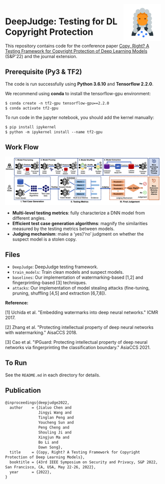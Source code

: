 <img align="right" height="120" src="./logo.png">

# DeepJudge: Testing for DL Copyright Protection 

This repository contains code for the conference paper [Copy, Right? A Testing Framework for Copyright Protection of Deep Learning Models](https://arxiv.org/abs/2112.05588) (S&P'22) and the journal extension. 




## Prerequisite (Py3 & TF2) 
The code is run successfully using **Python 3.6.10** and **Tensorflow 2.2.0**. 

We recommend using **conda** to install the tensorflow-gpu environment:

```shell
$ conda create -n tf2-gpu tensorflow-gpu==2.2.0
$ conda activate tf2-gpu
```

To run code in the jupyter notebook, you should add the kernel manually: 

```shell
$ pip install ipykernel
$ python -m ipykernel install --name tf2-gpu
```

## Work Flow
![deepjudge-overview](./deepjudge-overview.png)

- **Multi-level testing metrics**: fully characterize a DNN model from different angles. 
- **Efficient test case generation algorithms**: magnify the similarities measured by the testing metrics between models.
- **Judging mechanism**: make a ‘yes’/‘no’ judgment on whether the suspect model is a stolen copy.


## Files
- `DeepJudge`: DeepJudge testing framework.
- `train_models`: Train clean models and suspect models. 
- `baselines`: Our implementation of watermarking-based [1,2] and fingerprinting-based [3] techniques. 
- `attacks`: Our implementation of model stealing attacks (fine-tuning, pruning, shuffling [4,5] and extraction [6,7,8]). 

**Reference:** 

[1] Uchida et al. "Embedding watermarks into deep neural networks." ICMR 2017. 

[2] Zhang et al. "Protecting intellectual property of deep neural networks with watermarking." AisaCCS 2018.

[3] Cao et al. "IPGuard: Protecting intellectual property of deep neural networks via fingerprinting the classification boundary." AsiaCCS 2021.



## To Run

See the `README.md` in each directory for details. 


## Publication 
```
@inproceedings{deepjudge2022,
  author    = {Jialuo Chen and
               Jingyi Wang and
               Tinglan Peng and
               Youcheng Sun and
               Peng Cheng and
               Shouling Ji and
               Xingjun Ma and
               Bo Li and
               Dawn Song},
  title     = {Copy, Right? A Testing Framework for Copyright Protection of Deep Learning Models},
  booktitle = {43rd IEEE Symposium on Security and Privacy, S&P 2022, San Francisco, CA, USA, May 22-26, 2022},
  year      = {2022},
}
```
<!--
```
@inproceedings{djdemo2023,
  author    = {Jialuo Chen and
               Youcheng Sun and
               Jingyi Wang and
               Peng Cheng and
               Xingjun Ma},
  title     = {DeepJudge: A Testing Framework for Copyright Protection of Deep Learning Models},
  booktitle = {45th IEEE/ACM International Conference on Software Engineering: Companion Proceedings, ICSE 2023, Melbourne, Australia, May 14-20, 2023},
  year      = {2023},
}
```
-->

